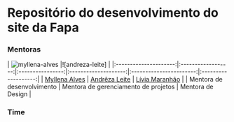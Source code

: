 # Repositório do desenvolvimento do site da Fapa

### Mentoras
| ![myllena-alves](https://mir-s3-cdn-cf.behance.net/user/115/5154d011870601.559b022a9c5ec.jpg) |![andreza-leite] |
|:---------------------:|:------------------:|:----------------:|:--------------------:|:-----------------------:|:-------------------:|
| [Myllena Alves](https://github.com/myllenaalves) | [Andrêza Leite](https://github.com/andrezaleite) | [Lívia Maranhão](https://www.behance.net/liviafmaranhao) |
| Mentora de desenvolvimento | Mentora de gerenciamento de projetos | Mentora de Design |

### Time

